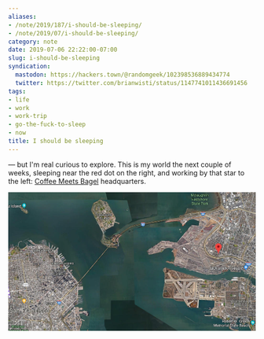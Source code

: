 ```yaml
---
aliases:
- /note/2019/187/i-should-be-sleeping/
- /note/2019/07/i-should-be-sleeping/
category: note
date: 2019-07-06 22:22:00-07:00
slug: i-should-be-sleeping
syndication:
  mastodon: https://hackers.town/@randomgeek/102398536889434774
  twitter: https://twitter.com/brianwisti/status/1147741011436691456
tags:
- life
- work
- work-trip
- go-the-fuck-to-sleep
- now
title: I should be sleeping
---
```


— but I'm real curious to explore. This is my world the next couple of weeks, sleeping near the red dot on the right, and working by that star to the left: [Coffee Meets Bagel](https://coffeemeetsbagel.com/) headquarters.

![attachments/img/2019/2019-07-06-map-cover.jpg](../../../attachments/img/2019/2019-07-06-map-cover.jpg)
